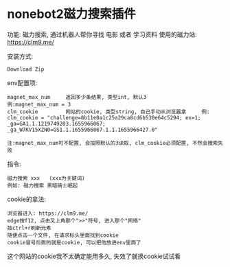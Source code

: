 # nonebot2磁力搜索插件

功能: 磁力搜索, 通过机器人帮你寻找 电影 或者 学习资料
使用的磁力站: https://clm9.me/

安装方式:

    Download Zip

env配置项:

    magnet_max_num     返回多少条结果, 类型int, 默认3                   例:magnet_max_num = 3
    clm_cookie         网站的cookie, 类型string, 自己手动从浏览器拿     例: clm_cookie = "challenge=8b11e0a1c25a29ca8cd6b530e64c5294; ex=1; _ga=GA1.1.1219749203.1655966067; _ga_W7KV15XZN0=GS1.1.1655966067.1.1.1655966427.0"
    
    注:magnet_max_num可不配置, 会按照默认的3读取, clm_cookie必须配置, 不然会搜索失败

指令:

    磁力搜索 xxx   (xxx为关键词)
    例如: 磁力搜索 黑暗骑士崛起


cookie的拿法:

    浏览器进入: https://clm9.me/
    edge按f12, 点击又上角那个">>"符号, 进入那个"网络"
    按ctrl+r刷新元素
    随便点击一个文件, 在请求标头里面找到cookie
    cookie冒号后面的就是cookie, 可以把他放进env里面了


这个网站的cookie我不太确定能用多久, 失效了就换cookie试试看
